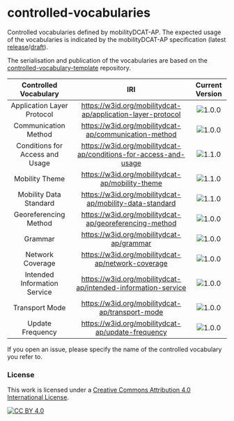 # controlled-vocabularies
Controlled vocabularies defined by mobilityDCAT-AP. The expected usage of the vocabularies is indicated by the mobilityDCAT-AP specification (latest [release](https://w3id.org/mobilitydcat-ap)/[draft](https://w3id.org/mobilitydcat-ap/drafts)).

The serialisation and publication of the vocabularies are based on the [controlled-vocabulary-template](https://github.com/mobilityDCAT-AP/controlled-vocabulary-template) repository.

| Controlled Vocabulary | IRI | Current Version |
| :------------: | :------------------: | :------: |
| Application Layer Protocol | https://w3id.org/mobilitydcat-ap/application-layer-protocol | ![1.0.0](https://img.shields.io/badge/-1.0.0-blue?style=flat) |
| Communication Method | https://w3id.org/mobilitydcat-ap/communication-method | ![1.0.0](https://img.shields.io/badge/-1.0.0-blue?style=flat) |
| Conditions for Access and Usage | https://w3id.org/mobilitydcat-ap/conditions-for-access-and-usage | ![1.1.0](https://img.shields.io/badge/-1.1.0-blue?style=flat) |
| Mobility Theme | https://w3id.org/mobilitydcat-ap/mobility-theme | ![1.1.0](https://img.shields.io/badge/-1.1.0-blue?style=flat) |
| Mobility Data Standard | https://w3id.org/mobilitydcat-ap/mobility-data-standard | ![1.1.0](https://img.shields.io/badge/-1.1.0-blue?style=flat) |
| Georeferencing Method | https://w3id.org/mobilitydcat-ap/georeferencing-method | ![1.0.0](https://img.shields.io/badge/-1.0.0-blue?style=flat) |
| Grammar | https://w3id.org/mobilitydcat-ap/grammar | ![1.0.0](https://img.shields.io/badge/-1.0.0-blue?style=flat) |
| Network Coverage | https://w3id.org/mobilitydcat-ap/network-coverage | ![1.0.0](https://img.shields.io/badge/-1.0.0-blue?style=flat) |
| Intended Information Service | https://w3id.org/mobilitydcat-ap/intended-information-service | ![1.0.0](https://img.shields.io/badge/-1.0.0-blue?style=flat) |
| Transport Mode | https://w3id.org/mobilitydcat-ap/transport-mode | ![1.0.0](https://img.shields.io/badge/-1.0.0-blue?style=flat) |
| Update Frequency | https://w3id.org/mobilitydcat-ap/update-frequency | ![1.0.0](https://img.shields.io/badge/-deprecated-grey?style=flat) |

If you open an issue, please specify the name of the controlled vocabulary you refer to.

### License

This work is licensed under a [Creative Commons Attribution 4.0 International
License](http://creativecommons.org/licenses/by/4.0/).

[![CC BY 4.0](https://i.creativecommons.org/l/by/4.0/88x31.png)](http://creativecommons.org/licenses/by/4.0/)


